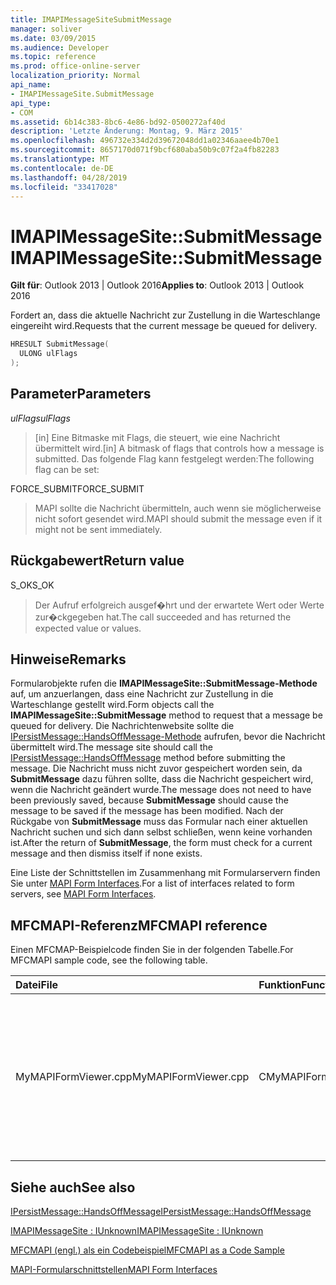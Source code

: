 ```yaml
---
title: IMAPIMessageSiteSubmitMessage
manager: soliver
ms.date: 03/09/2015
ms.audience: Developer
ms.topic: reference
ms.prod: office-online-server
localization_priority: Normal
api_name:
- IMAPIMessageSite.SubmitMessage
api_type:
- COM
ms.assetid: 6b14c383-8bc6-4e86-bd92-0500272af40d
description: 'Letzte Änderung: Montag, 9. März 2015'
ms.openlocfilehash: 496732e334d2d39672048dd1a02346aaee4b70e1
ms.sourcegitcommit: 8657170d071f9bcf680aba50b9c07f2a4fb82283
ms.translationtype: MT
ms.contentlocale: de-DE
ms.lasthandoff: 04/28/2019
ms.locfileid: "33417028"
---
```

# <a name="imapimessagesitesubmitmessage"></a><span data-ttu-id="006ed-103">IMAPIMessageSite::SubmitMessage</span><span class="sxs-lookup"><span data-stu-id="006ed-103">IMAPIMessageSite::SubmitMessage</span></span>

  
  
<span data-ttu-id="006ed-104">**Gilt für**: Outlook 2013 | Outlook 2016</span><span class="sxs-lookup"><span data-stu-id="006ed-104">**Applies to**: Outlook 2013 | Outlook 2016</span></span> 
  
<span data-ttu-id="006ed-105">Fordert an, dass die aktuelle Nachricht zur Zustellung in die Warteschlange eingereiht wird.</span><span class="sxs-lookup"><span data-stu-id="006ed-105">Requests that the current message be queued for delivery.</span></span>
  
```cpp
HRESULT SubmitMessage(
  ULONG ulFlags
);
```

## <a name="parameters"></a><span data-ttu-id="006ed-106">Parameter</span><span class="sxs-lookup"><span data-stu-id="006ed-106">Parameters</span></span>

 <span data-ttu-id="006ed-107">_ulFlags_</span><span class="sxs-lookup"><span data-stu-id="006ed-107">_ulFlags_</span></span>
  
> <span data-ttu-id="006ed-108">[in] Eine Bitmaske mit Flags, die steuert, wie eine Nachricht übermittelt wird.</span><span class="sxs-lookup"><span data-stu-id="006ed-108">[in] A bitmask of flags that controls how a message is submitted.</span></span> <span data-ttu-id="006ed-109">Das folgende Flag kann festgelegt werden:</span><span class="sxs-lookup"><span data-stu-id="006ed-109">The following flag can be set:</span></span>
    
<span data-ttu-id="006ed-110">FORCE_SUBMIT</span><span class="sxs-lookup"><span data-stu-id="006ed-110">FORCE_SUBMIT</span></span> 
  
> <span data-ttu-id="006ed-111">MAPI sollte die Nachricht übermitteln, auch wenn sie möglicherweise nicht sofort gesendet wird.</span><span class="sxs-lookup"><span data-stu-id="006ed-111">MAPI should submit the message even if it might not be sent immediately.</span></span>
    
## <a name="return-value"></a><span data-ttu-id="006ed-112">Rückgabewert</span><span class="sxs-lookup"><span data-stu-id="006ed-112">Return value</span></span>

<span data-ttu-id="006ed-113">S_OK</span><span class="sxs-lookup"><span data-stu-id="006ed-113">S_OK</span></span> 
  
> <span data-ttu-id="006ed-114">Der Aufruf erfolgreich ausgef�hrt und der erwartete Wert oder Werte zur�ckgegeben hat.</span><span class="sxs-lookup"><span data-stu-id="006ed-114">The call succeeded and has returned the expected value or values.</span></span>
    
## <a name="remarks"></a><span data-ttu-id="006ed-115">Hinweise</span><span class="sxs-lookup"><span data-stu-id="006ed-115">Remarks</span></span>

<span data-ttu-id="006ed-116">Formularobjekte rufen die **IMAPIMessageSite::SubmitMessage-Methode** auf, um anzuerlangen, dass eine Nachricht zur Zustellung in die Warteschlange gestellt wird.</span><span class="sxs-lookup"><span data-stu-id="006ed-116">Form objects call the **IMAPIMessageSite::SubmitMessage** method to request that a message be queued for delivery.</span></span> <span data-ttu-id="006ed-117">Die Nachrichtenwebsite sollte die [IPersistMessage::HandsOffMessage-Methode](ipersistmessage-handsoffmessage.md) aufrufen, bevor die Nachricht übermittelt wird.</span><span class="sxs-lookup"><span data-stu-id="006ed-117">The message site should call the [IPersistMessage::HandsOffMessage](ipersistmessage-handsoffmessage.md) method before submitting the message.</span></span> <span data-ttu-id="006ed-118">Die Nachricht muss nicht zuvor gespeichert worden sein, da **SubmitMessage** dazu führen sollte, dass die Nachricht gespeichert wird, wenn die Nachricht geändert wurde.</span><span class="sxs-lookup"><span data-stu-id="006ed-118">The message does not need to have been previously saved, because **SubmitMessage** should cause the message to be saved if the message has been modified.</span></span> <span data-ttu-id="006ed-119">Nach der Rückgabe von **SubmitMessage** muss das Formular nach einer aktuellen Nachricht suchen und sich dann selbst schließen, wenn keine vorhanden ist.</span><span class="sxs-lookup"><span data-stu-id="006ed-119">After the return of **SubmitMessage**, the form must check for a current message and then dismiss itself if none exists.</span></span> 
  
<span data-ttu-id="006ed-120">Eine Liste der Schnittstellen im Zusammenhang mit Formularservern finden Sie unter [MAPI Form Interfaces](mapi-form-interfaces.md).</span><span class="sxs-lookup"><span data-stu-id="006ed-120">For a list of interfaces related to form servers, see [MAPI Form Interfaces](mapi-form-interfaces.md).</span></span>
  
## <a name="mfcmapi-reference"></a><span data-ttu-id="006ed-121">MFCMAPI-Referenz</span><span class="sxs-lookup"><span data-stu-id="006ed-121">MFCMAPI reference</span></span>

<span data-ttu-id="006ed-122">Einen MFCMAP-Beispielcode finden Sie in der folgenden Tabelle.</span><span class="sxs-lookup"><span data-stu-id="006ed-122">For MFCMAPI sample code, see the following table.</span></span>
  
|<span data-ttu-id="006ed-123">**Datei**</span><span class="sxs-lookup"><span data-stu-id="006ed-123">**File**</span></span>|<span data-ttu-id="006ed-124">**Funktion**</span><span class="sxs-lookup"><span data-stu-id="006ed-124">**Function**</span></span>|<span data-ttu-id="006ed-125">**Comment**</span><span class="sxs-lookup"><span data-stu-id="006ed-125">**Comment**</span></span>|
|:-----|:-----|:-----|
|<span data-ttu-id="006ed-126">MyMAPIFormViewer.cpp</span><span class="sxs-lookup"><span data-stu-id="006ed-126">MyMAPIFormViewer.cpp</span></span>  <br/> |<span data-ttu-id="006ed-127">CMyMAPIFormViewer::SubmitMessage</span><span class="sxs-lookup"><span data-stu-id="006ed-127">CMyMAPIFormViewer::SubmitMessage</span></span>  <br/> |<span data-ttu-id="006ed-128">MFCMAPI verwendet die **IMAPIMessageSite::SubmitMessage-Methode,** um die Nachricht zu speichern.</span><span class="sxs-lookup"><span data-stu-id="006ed-128">MFCMAPI uses the **IMAPIMessageSite::SubmitMessage** method to save the message.</span></span> <span data-ttu-id="006ed-129">Zunächst wird die **IPersistMessage::HandsOffMessage-Methode** und dann **SubmitMessage aufruft.**</span><span class="sxs-lookup"><span data-stu-id="006ed-129">First, it calls the **IPersistMessage::HandsOffMessage** method, and then it calls **SubmitMessage**.</span></span>  <br/> |
   
## <a name="see-also"></a><span data-ttu-id="006ed-130">Siehe auch</span><span class="sxs-lookup"><span data-stu-id="006ed-130">See also</span></span>



[<span data-ttu-id="006ed-131">IPersistMessage::HandsOffMessage</span><span class="sxs-lookup"><span data-stu-id="006ed-131">IPersistMessage::HandsOffMessage</span></span>](ipersistmessage-handsoffmessage.md)
  
[<span data-ttu-id="006ed-132">IMAPIMessageSite : IUnknown</span><span class="sxs-lookup"><span data-stu-id="006ed-132">IMAPIMessageSite : IUnknown</span></span>](imapimessagesiteiunknown.md)


[<span data-ttu-id="006ed-133">MFCMAPI (engl.) als ein Codebeispiel</span><span class="sxs-lookup"><span data-stu-id="006ed-133">MFCMAPI as a Code Sample</span></span>](mfcmapi-as-a-code-sample.md)
  
[<span data-ttu-id="006ed-134">MAPI-Formularschnittstellen</span><span class="sxs-lookup"><span data-stu-id="006ed-134">MAPI Form Interfaces</span></span>](mapi-form-interfaces.md)

